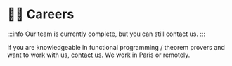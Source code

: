 # 🧑‍💼 Careers

:::info
Our team is currently complete, but you can still contact us.
:::

If you are knowledgeable in functional programming / theorem provers and want to work with us, <a href="mailto:&#099;&#111;&#110;&#116;&#097;&#099;&#116;&#064;formal&#046;&#108;&#097;&#110;&#100;">contact us</a>. We work in Paris or remotely.

<!-- :::info
Our team is currently complete. In general, we work from Paris or remotely.
::: -->

<!-- If you are knowledgeable in functional programming / theorem provers and want to work with us, <a href="mailto:&#099;&#111;&#110;&#116;&#097;&#099;&#116;&#064;formal&#046;&#108;&#097;&#110;&#100;">contact us</a>. We provide positions in Paris or remote.

- [Coq proof engineer](jobs/formal-verification-ocaml-formal-land.pdf) -->
